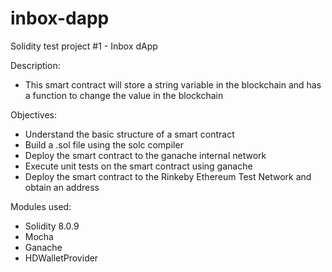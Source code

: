 # inbox-dapp
Solidity test project #1 - Inbox dApp

Description:
- This smart contract will store a string variable in the blockchain and has a function to change the value in the blockchain

Objectives:
- Understand the basic structure of a smart contract
- Build a .sol file using the solc compiler
- Deploy the smart contract to the ganache internal network
- Execute unit tests on the smart contract using ganache
- Deploy the smart contract to the Rinkeby Ethereum Test Network and obtain an address

Modules used:
- Solidity 8.0.9
- Mocha
- Ganache
- HDWalletProvider
